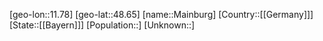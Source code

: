 ﻿---
location: [48.65,11.78]
type: City
tags:
- geo/City


SpocWebEntityId: 32222
isDeleted: false
confidential: public

---
[geo-lon::11.78]
[geo-lat::48.65]
[name::Mainburg]
[Country::[[Germany]]]
[State::[[Bayern]]]
[Population::]
[Unknown::]

